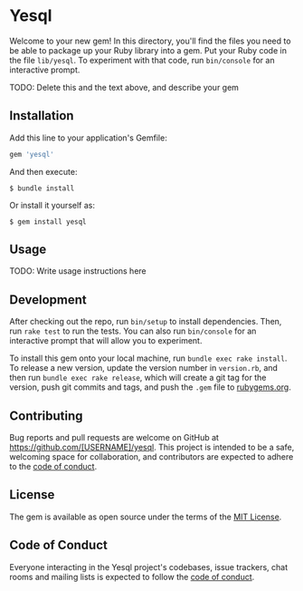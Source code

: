 # Yesql

Welcome to your new gem! In this directory, you'll find the files you need to be able to package up your Ruby library into a gem. Put your Ruby code in the file `lib/yesql`. To experiment with that code, run `bin/console` for an interactive prompt.

TODO: Delete this and the text above, and describe your gem

## Installation

Add this line to your application's Gemfile:

```ruby
gem 'yesql'
```

And then execute:

    $ bundle install

Or install it yourself as:

    $ gem install yesql

## Usage

TODO: Write usage instructions here

## Development

After checking out the repo, run `bin/setup` to install dependencies. Then, run `rake test` to run the tests. You can also run `bin/console` for an interactive prompt that will allow you to experiment.

To install this gem onto your local machine, run `bundle exec rake install`. To release a new version, update the version number in `version.rb`, and then run `bundle exec rake release`, which will create a git tag for the version, push git commits and tags, and push the `.gem` file to [rubygems.org](https://rubygems.org).

## Contributing

Bug reports and pull requests are welcome on GitHub at https://github.com/[USERNAME]/yesql. This project is intended to be a safe, welcoming space for collaboration, and contributors are expected to adhere to the [code of conduct](https://github.com/[USERNAME]/yesql/blob/master/CODE_OF_CONDUCT.md).


## License

The gem is available as open source under the terms of the [MIT License](https://opensource.org/licenses/MIT).

## Code of Conduct

Everyone interacting in the Yesql project's codebases, issue trackers, chat rooms and mailing lists is expected to follow the [code of conduct](https://github.com/[USERNAME]/yesql/blob/master/CODE_OF_CONDUCT.md).
